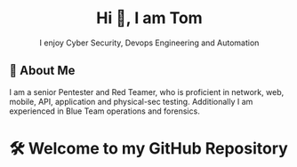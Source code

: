 <div align="center">

  # Hi 👋, I am Tom

I enjoy Cyber Security, Devops Engineering and Automation

</div>

## 🚀 About Me
I am a senior Pentester and Red Teamer, who is proficient in network, web, mobile, API, application and physical-sec testing.  Additionally I am experienced in Blue Team operations and forensics.




# 🛠 Welcome to my GitHub Repository

<!--
**mr-tomr/mr-tomr** is a ✨ _special_ ✨ repository because its `README.md` (this file) appears on your GitHub profile.

Here are some ideas to get you started:

- 🔭 I’m currently working on ...
- 🌱 I’m currently learning ...
- 👯 I’m looking to collaborate on ...
- 🤔 I’m looking for help with ...
- 💬 Ask me about ...
- 📫 How to reach me: ...
- 😄 Pronouns: ...
- ⚡ Fun fact: ...
-->
